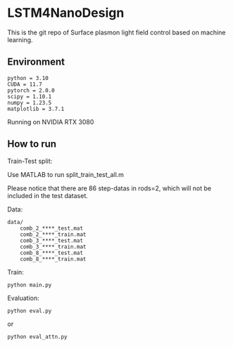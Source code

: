 # LSTM4NanoDesign

This is the git repo of Surface plasmon light field control based on machine learning.

## Environment
```text
python = 3.10
CUDA = 11.7
pytorch = 2.0.0
scipy = 1.10.1
numpy = 1.23.5
matplotlib = 3.7.1
```
Running on NVIDIA RTX 3080

## How to run
Train-Test split:

Use MATLAB to run split_train_test_all.m

Please notice that there are 86 step-datas in rods=2, which will not be included in the test dataset.

Data:
```text
data/
    comb_2_****_test.mat
    comb_2_****_train.mat
    comb_3_****_test.mat
    comb_3_****_train.mat
    comb_8_****_test.mat
    comb_8_****_train.mat
```

Train:
```commandline
python main.py
```

Evaluation:
```commandline
python eval.py
```

or

```commandline
python eval_attn.py
```